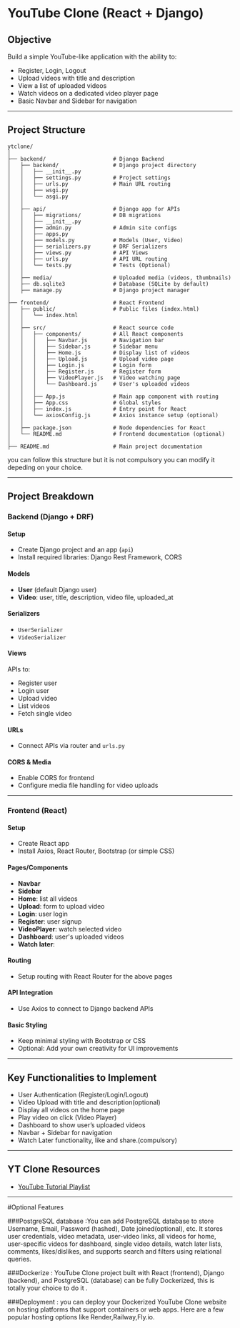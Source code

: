 # YouTube Clone (React + Django)

## Objective

Build a simple YouTube-like application with the ability to:

- Register, Login, Logout  
- Upload videos with title and description  
- View a list of uploaded videos  
- Watch videos on a dedicated video player page  
- Basic Navbar and Sidebar for navigation

---

## Project Structure

```
ytclone/
│
├── backend/                     # Django Backend
│   ├── backend/                 # Django project directory
│   │   ├── __init__.py
│   │   ├── settings.py          # Project settings
│   │   ├── urls.py              # Main URL routing
│   │   ├── wsgi.py
│   │   └── asgi.py
│   │
│   ├── api/                     # Django app for APIs
│   │   ├── migrations/          # DB migrations
│   │   ├── __init__.py
│   │   ├── admin.py             # Admin site configs
│   │   ├── apps.py
│   │   ├── models.py            # Models (User, Video)
│   │   ├── serializers.py       # DRF Serializers
│   │   ├── views.py             # API Views
│   │   ├── urls.py              # API URL routing
│   │   └── tests.py             # Tests (Optional)
│   │
│   ├── media/                   # Uploaded media (videos, thumbnails)
│   ├── db.sqlite3               # Database (SQLite by default)
│   ├── manage.py                # Django project manager
│
├── frontend/                    # React Frontend
│   ├── public/                  # Public files (index.html)
│   │   └── index.html
│   │
│   ├── src/                     # React source code
│   │   ├── components/          # All React components
│   │   │   ├── Navbar.js        # Navigation bar
│   │   │   ├── Sidebar.js       # Sidebar menu
│   │   │   ├── Home.js          # Display list of videos
│   │   │   ├── Upload.js        # Upload video page
│   │   │   ├── Login.js         # Login form
│   │   │   ├── Register.js      # Register form
│   │   │   ├── VideoPlayer.js   # Video watching page
│   │   │   └── Dashboard.js     # User's uploaded videos
│   │   │
│   │   ├── App.js               # Main app component with routing
│   │   ├── App.css              # Global styles
│   │   ├── index.js             # Entry point for React
│   │   └── axiosConfig.js       # Axios instance setup (optional)
│   │
│   ├── package.json             # Node dependencies for React
│   └── README.md                # Frontend documentation (optional)
│
├── README.md                    # Main project documentation
```


you can follow this structure but it is not compulsory you can modify it depeding on your choice.

---

##  Project Breakdown

###  Backend (Django + DRF)

####  Setup

- Create Django project and an app (`api`)
- Install required libraries: Django Rest Framework, CORS

####  Models

- **User** (default Django user)
- **Video**: user, title, description, video file, uploaded_at

####  Serializers

- `UserSerializer`
- `VideoSerializer`

####  Views

APIs to:

- Register user  
- Login user  
- Upload video  
- List videos  
- Fetch single video  

####  URLs

- Connect APIs via router and `urls.py`

####  CORS & Media

- Enable CORS for frontend  
- Configure media file handling for video uploads  

---

###  Frontend (React)

#### Setup

- Create React app  
- Install Axios, React Router, Bootstrap (or simple CSS)

####  Pages/Components

- **Navbar**  
- **Sidebar**  
- **Home**: list all videos  
- **Upload**: form to upload video  
- **Login**: user login  
- **Register**: user signup  
- **VideoPlayer**: watch selected video  
- **Dashboard**: user's uploaded videos
- **Watch later**:

####  Routing

- Setup routing with React Router for the above pages

####  API Integration

- Use Axios to connect to Django backend APIs

####  Basic Styling

- Keep minimal styling with Bootstrap or CSS  
- Optional: Add your own creativity for UI improvements

---

##  Key Functionalities to Implement

- User Authentication (Register/Login/Logout)  
- Video Upload with title and description(optional)  
- Display all videos on the home page  
- Play video on click (Video Player)  
- Dashboard to show user’s uploaded videos  
- Navbar + Sidebar for navigation  
- Watch Later functionality, like and share.(compulsory)

---

##  YT Clone Resources

- [YouTube Tutorial Playlist](https://www.youtube.com/playlist?list=PLgWjD_CBfh0Daeqt-Q5ogwc9FPAsqH5sx)

---

#Optional Features 

###PostgreSQL database :You can add  PostgreSQL database  to store Username, Email, Password (hashed), Date joined(optional), etc. It stores user credentials, video metadata, user-video links, all videos for home, user-specific videos for dashboard, single video details, watch later lists, comments, likes/dislikes, and supports search and filters using relational queries.

###Dockerize :  YouTube Clone project built with React (frontend), Django (backend), and PostgreSQL (database) can be fully Dockerized, this is totally your choice to do it .

###Deployment :  you can deploy your Dockerized YouTube Clone website on hosting platforms that support containers or web apps. Here are a few popular hosting options like Render,Railway,Fly.io.
